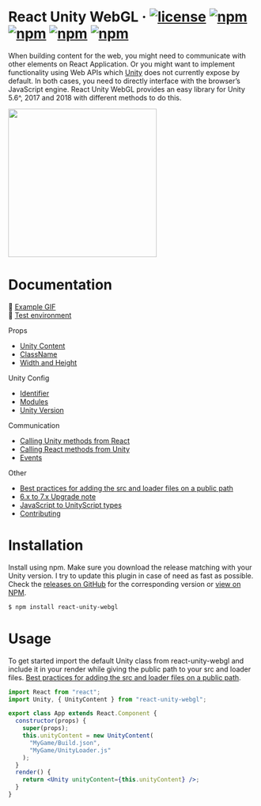 # React Unity WebGL &middot; [![license](https://img.shields.io/badge/license-MIT-red.svg)]() [![npm](https://img.shields.io/npm/v/react-unity-webgl.svg)]() [![npm](https://img.shields.io/badge/build-passing-brightgreen.svg)]() [![npm](https://img.shields.io/npm/dt/react-unity-webgl.svg)]() [![npm](https://img.shields.io/badge/typescript-supported-2a507e.svg)]()

When building content for the web, you might need to communicate with other elements on React Application. Or you might want to implement functionality using Web APIs which [Unity](https://unity3d.com) does not currently expose by default. In both cases, you need to directly interface with the browser’s JavaScript engine. React Unity WebGL provides an easy library for Unity 5.6^, 2017 and 2018 with different methods to do this.

<img src="https://raw.githubusercontent.com/jeffreylanters/react-unity-webgl/master/resources/readme/logo.png" width="300px"><br />

# Documentation

👀 [Example GIF](https://raw.githubusercontent.com/jeffreylanters/react-unity-webgl/master/resources/readme/demo-video.gif)<br/>
🚀 [Test environment](https://github.com/jeffreylanters/react-unity-webgl-test)

Props

- [Unity Content](https://github.com/jeffreylanters/react-unity-webgl/blob/master/wiki/props-unity-content.md)
- [ClassName](https://github.com/jeffreylanters/react-unity-webgl/blob/master/wiki/props-classname.md)
- [Width and Height](https://github.com/jeffreylanters/react-unity-webgl/blob/master/wiki/props-width-and-height.md)

Unity Config

- [Identifier](https://github.com/jeffreylanters/react-unity-webgl/blob/master/wiki/unity-options-id.md)
- [Modules](https://github.com/jeffreylanters/react-unity-webgl/blob/master/wiki/unity-options-modules.md)
- [Unity Version](https://github.com/jeffreylanters/react-unity-webgl/blob/master/wiki/unity-options-unity-version.md)

Communication

- [Calling Unity methods from React](https://github.com/jeffreylanters/react-unity-webgl/blob/master/wiki/communication-calling-unity-methods-from-react.md)
- [Calling React methods from Unity](https://github.com/jeffreylanters/react-unity-webgl/blob/master/wiki/communication-calling-react-methods-from-unity.md)
- [Events](https://github.com/jeffreylanters/react-unity-webgl/blob/master/wiki/communication-other-events.md)

Other

- [Best practices for adding the src and loader files on a public path]()
- [6.x to 7.x Upgrade note](https://github.com/jeffreylanters/react-unity-webgl/blob/master/wiki/other-6x-to-7x-upgrade-note)
- [JavaScript to UnityScript types](https://github.com/jeffreylanters/react-unity-webgl/blob/master/wiki/other-javascript-to-unityscript-types)
- [Contributing](https://github.com/jeffreylanters/react-unity-webgl/blob/master/wiki/other-contributing)

# Installation

Install using npm. Make sure you download the release matching with your Unity version. I try to update this plugin in case of need as fast as possible. Check the [releases on GitHub](https://github.com/jeffreylanters/react-unity-webgl/releases) for the corresponding version or [view on NPM](https://www.npmjs.com/package/react-unity-webgl).

```sh
$ npm install react-unity-webgl
```

# Usage

To get started import the default Unity class from react-unity-webgl and include it in your render while giving the public path to your src and loader files. [Best practices for adding the src and loader files on a public path](#best-practices-for-adding-the-src-and-loader-files-on-a-public-path).

```jsx
import React from "react";
import Unity, { UnityContent } from "react-unity-webgl";

export class App extends React.Component {
  constructor(props) {
    super(props);
    this.unityContent = new UnityContent(
      "MyGame/Build.json",
      "MyGame/UnityLoader.js"
    );
  }
  render() {
    return <Unity unityContent={this.unityContent} />;
  }
}
```
